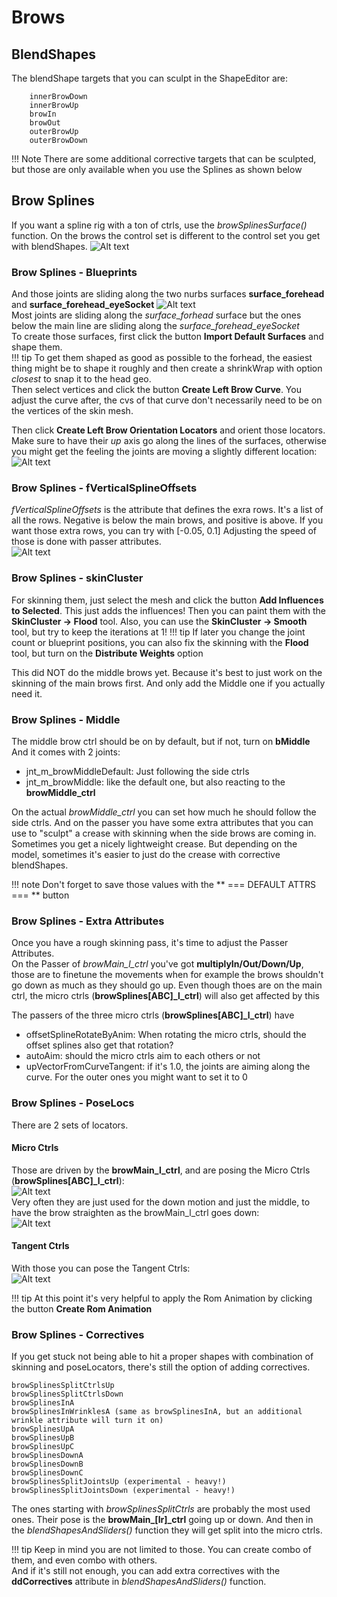 
# Brows
## BlendShapes
The blendShape targets that you can sculpt in the ShapeEditor are:
```
    innerBrowDown
    innerBrowUp
    browIn
    browOut
    outerBrowUp
    outerBrowDown
```
!!! Note
    There are some additional corrective targets that can be sculpted, but those are only available when you use the
    Splines as shown below

## Brow Splines
If you want a spline rig with a ton of ctrls, use the *browSplinesSurface()* function. On the brows the control set
is different to the control set you get with blendShapes.
![Alt text](../images/face_browSplines.gif)


### Brow Splines - Blueprints
And those joints are sliding along the two nurbs surfaces **surface_forehead** and **surface_forehead_eyeSocket**
![Alt text](../images/face_browSplines_surfaces.jpg)  
Most joints are sliding along the *surface_forhead* surface but the ones below the main line are sliding along
the *surface_forehead_eyeSocket*  
To create those surfaces, first click the button **Import Default Surfaces** and shape them.    
!!! tip 
    To get them shaped as good as possible to the forhead, the easiest thing might be to shape it roughly
    and then create a shrinkWrap with option *closest* to snap it to the head geo.  
    Then select vertices and click the button **Create Left Brow Curve**. You adjust the curve after, the cvs of that
    curve don't necessarily need to be on the vertices of the skin mesh.  

Then click **Create Left Brow Orientation Locators** and orient those locators. Make sure to have their *up* axis
go along the lines of the surfaces, otherwise you might get the feeling the joints are moving a slightly different location:  
![Alt text](../images/face_browSplines_orientationLocators.jpg)  


### Brow Splines - fVerticalSplineOffsets
*fVerticalSplineOffsets* is the attribute that defines the exra rows. It's a list of all the rows. Negative is below the
main brows, and positive is above. If you want those extra rows, you can try with  [-0.05, 0.1]
Adjusting the speed of those is done with passer attributes.   
![Alt text](../images/brows_extraRowsPasser.jpg)

 
### Brow Splines - skinCluster
For skinning them, just select the mesh and click the button **Add Influences to Selected**. This just adds the influences!
Then you can paint them with the **SkinCluster -> Flood** tool. Also, you can use the **SkinCluster -> Smooth** tool, but
try to keep the iterations at 1! 
!!! tip
    If later you change the joint count or blueprint positions, you can also fix the skinning with the **Flood** tool, but
    turn on the **Distribute Weights** option

This did NOT do the middle brows yet. Because it's best to just work on the skinning of the main brows first. And only add
the Middle one if you actually need it.


### Brow Splines - Middle
The middle brow ctrl should be on by default, but if not, turn on **bMiddle**  
And it comes with 2 joints:

- jnt_m_browMiddleDefault: Just following the side ctrls
- jnt_m_browMiddle: like the default one, but also reacting to the **browMiddle_ctrl**

On the actual *browMiddle_ctrl* you can set how much he should follow the side ctrls. And on the passer you have some extra
attributes that you can use to "sculpt" a crease with skinning when the side brows are coming in. Sometimes you get a nicely
lightweight crease. But depending on the model, sometimes it's easier to just do the crease with corrective blendShapes.

!!! note
    Don't forget to save those values with the ** === DEFAULT ATTRS === ** button


### Brow Splines - Extra Attributes
Once you have a rough skinning pass, it's time to adjust the Passer Attributes.  
On the Passer of *browMain_l_ctrl* you've got **multiplyIn/Out/Down/Up**, those are to finetune the movements when for example
the brows shouldn't go down as much as they should go up. Even though thoes are on the main ctrl, the 
micro ctrls (**browSplines\[ABC\]_l_ctrl**) will also get affected by this  

The passers of the three micro ctrls (**browSplines\[ABC\]_l_ctrl**) have

- offsetSplineRotateByAnim: When rotating the micro ctrls, should the offset splines also get that rotation?
- autoAim: should the micro ctrls aim to each others or not
- upVectorFromCurveTangent: if it's 1.0, the joints are aiming along the curve. For the outer ones you might want to set it to 0



### Brow Splines - PoseLocs
There are 2 sets of locators.
#### Micro Ctrls
Those are driven by the **browMain_l_ctrl**, and are posing the Micro Ctrls (**browSplines\[ABC\]_l_ctrl**):  
![Alt text](../images/brows_mainPoseLocators.jpg)  
Very often they are just used for the down motion and just the middle, to have the brow 
straighten as the browMain_l_ctrl goes down:   
![Alt text](../images/brows_straighten.gif)

#### Tangent Ctrls
With those you can pose the Tangent Ctrls:  
![Alt text](../images/brows_tangentPoseLocators.jpg)



!!! tip
    At this point it's very helpful to apply the Rom Animation by clicking the button **Create Rom Animation**


### Brow Splines - Correctives
If you get stuck not being able to hit a proper shapes with combination of skinning and poseLocators, there's still the 
option of adding correctives.
```
browSplinesSplitCtrlsUp
browSplinesSplitCtrlsDown
browSplinesInA
browSplinesInWrinklesA (same as browSplinesInA, but an additional wrinkle attribute will turn it on)
browSplinesUpA
browSplinesUpB
browSplinesUpC
browSplinesDownA
browSplinesDownB
browSplinesDownC
browSplinesSplitJointsUp (experimental - heavy!)
browSplinesSplitJointsDown (experimental - heavy!)
```
The ones starting with *browSplinesSplitCtrls* are probably the most used ones. Their pose is the **browMain_\[lr\]_ctrl** 
going up or down. And then in the *blendShapesAndSliders()* function they will get split into the micro ctrls.

!!! tip
    Keep in mind you are not limited to those. You can create combo of them, and even combo with others.     
    And if it's still not enough, you can add extra correctives with the **ddCorrectives** attribute
    in *blendShapesAndSliders()* function.

